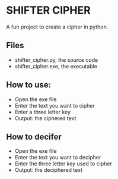 # SHIFTER CIPHER
A fun project to create a cipher in python.

## Files
- shifter_cipher.py, the source code
- shifter_cipher.exe, the executable

## How to use:
- Open the exe file
- Enter the text you want to cipher
- Enter a three letter key
- Output: the ciphered text

## How to decifer
- Open the exe file
- Enter the text you want to decipher
- Enter the three letter key used to cipher
- Output: the deciphered text
